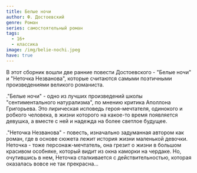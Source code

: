 ```yaml
---
title: Белые ночи
author: Ф. Достоевский
genre: Роман
series: самостоятельный роман
tags:
  - 16+
  - классика
image: /img/belie-nochi.jpeg
have: true
---
```

В этот сборник вошли две ранние повести Достоевского - "Белые ночи" и "Неточка Незванова", которые считаются самыми поэтичными произведениями великого романиста.

."Белые ночи" - одно из лучших произведений школы "сентиментального натурализма", по мнению критика Аполлона Григорьева. Это лирическая исповедь героя-мечтателя, одинокого и робкого человека, в жизни которого на какое-то время появляется девушка, а вместе с ней и надежда на более светлое будущее.

."Неточка Незванова" - повесть, изначально задуманная автором как роман, где в основе сюжета лежит история жизни маленькой девочки. Неточка - тоже персонаж-мечтатель, она грезит о жизни в большом красивом особняке, который видит из окна каморки на чердаке. Но, очутившись в нем, Неточка сталкивается с действительностью, которая оказалась вовсе не так прекрасна…